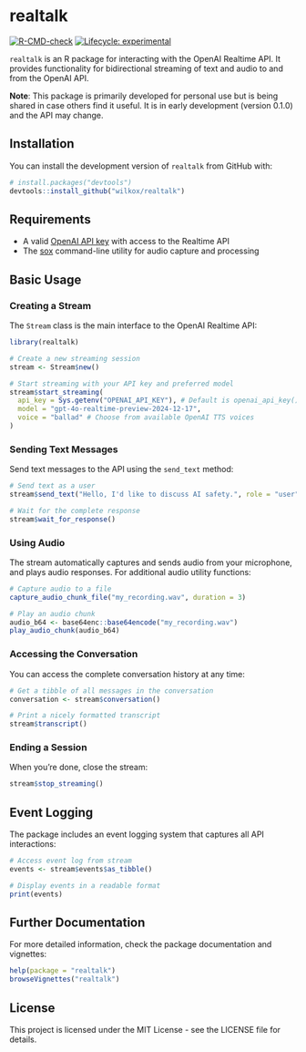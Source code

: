 
<!-- README.md is generated from README.Rmd. Please edit that file -->

# realtalk

<!-- badges: start -->

[![R-CMD-check](https://github.com/wilkox/realtalk/actions/workflows/R-CMD-check.yaml/badge.svg)](https://github.com/wilkox/realtalk/actions/workflows/R-CMD-check.yaml)
[![Lifecycle:
experimental](https://img.shields.io/badge/lifecycle-experimental-orange.svg)](https://lifecycle.r-lib.org/articles/stages.html#experimental)
<!-- badges: end -->

`realtalk` is an R package for interacting with the OpenAI Realtime API.
It provides functionality for bidirectional streaming of text and audio
to and from the OpenAI API.

**Note**: This package is primarily developed for personal use but is
being shared in case others find it useful. It is in early development
(version 0.1.0) and the API may change.

## Installation

You can install the development version of `realtalk` from GitHub with:

``` r
# install.packages("devtools")
devtools::install_github("wilkox/realtalk")
```

## Requirements

- A valid [OpenAI API key](https://platform.openai.com/api-keys) with
  access to the Realtime API
- The [sox](https://sox.sourceforge.net/) command-line utility for audio
  capture and processing

## Basic Usage

### Creating a Stream

The `Stream` class is the main interface to the OpenAI Realtime API:

``` r
library(realtalk)

# Create a new streaming session
stream <- Stream$new()

# Start streaming with your API key and preferred model
stream$start_streaming(
  api_key = Sys.getenv("OPENAI_API_KEY"), # Default is openai_api_key()
  model = "gpt-4o-realtime-preview-2024-12-17",
  voice = "ballad" # Choose from available OpenAI TTS voices
)
```

### Sending Text Messages

Send text messages to the API using the `send_text` method:

``` r
# Send text as a user
stream$send_text("Hello, I'd like to discuss AI safety.", role = "user", trigger_response = TRUE)

# Wait for the complete response
stream$wait_for_response()
```

### Using Audio

The stream automatically captures and sends audio from your microphone,
and plays audio responses. For additional audio utility functions:

``` r
# Capture audio to a file
capture_audio_chunk_file("my_recording.wav", duration = 3)

# Play an audio chunk
audio_b64 <- base64enc::base64encode("my_recording.wav")
play_audio_chunk(audio_b64)
```

### Accessing the Conversation

You can access the complete conversation history at any time:

``` r
# Get a tibble of all messages in the conversation
conversation <- stream$conversation()

# Print a nicely formatted transcript
stream$transcript()
```

### Ending a Session

When you’re done, close the stream:

``` r
stream$stop_streaming()
```

## Event Logging

The package includes an event logging system that captures all API
interactions:

``` r
# Access event log from stream
events <- stream$events$as_tibble()

# Display events in a readable format
print(events)
```

## Further Documentation

For more detailed information, check the package documentation and
vignettes:

``` r
help(package = "realtalk")
browseVignettes("realtalk")
```

## License

This project is licensed under the MIT License - see the LICENSE file
for details.
